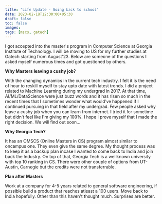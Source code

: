 ```yaml
---
title: "Life Update - Going back to school"
date: 2023-02-18T12:30:00+05:30
draft: false
toc: false
images:
tags: [mscs, gatech]
---   
```


I got accepted into the master's program in Computer Science at Georgia Institute of Technology. I will be moving to US for my further studies at Gatech starting from August'23. Below are someone of the questions I asked myself numerous times and got questioned by others. 

**Why Masters leaving a cushy job?**

With the changing dynamics in the current tech industry. I felt it is the need of hour to reskill myself to stay upto date with latest trends. I did a project related to Machine Learning during my undergrad in 2017. At that time, AI/ML/DataScience were just buzz words and it has risen so much in the recent times that I sometimes wonder what would've happened if I continued pursuing in that field after my undergrad. Few people asked why leave a cushy job when you can learn from internet. I tried it for sometime but didn't feel like I'm giving my 100%. I hope I prove myself that I made the right decision. We will find out soon...

**Why Georgia Tech?**

It has an OMSCS (Online Masters in CS) program almost similar to oncampus one. They even give the same degree. My thought process was to keep it as a backup plan incase I wanted to come back to India and join back the Industry. On top of that, Georgia Tech is a wellknown university with top 10 ranking in CS. There were other couple of options from UT-Austin, Carnegie but the credits were not transferrable.

**Plan after Masters**

Work at a company for 4-5 years related to general software engineering, if possible build a product that reaches atleast a 100 users. Move back to India hopefully. Other than this haven't thought much. Surprises are better. 



